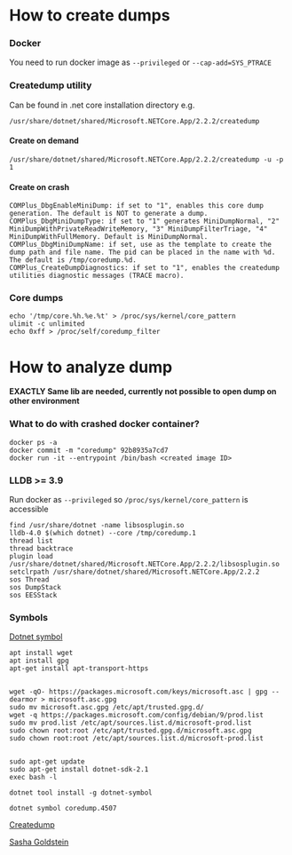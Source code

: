 # How to create dumps

### Docker
You need to run docker image as `--privileged` or `--cap-add=SYS_PTRACE`

### Createdump utility

Can be found in .net core installation directory
e.g.
```
/usr/share/dotnet/shared/Microsoft.NETCore.App/2.2.2/createdump
```
#### Create on demand
```
/usr/share/dotnet/shared/Microsoft.NETCore.App/2.2.2/createdump -u -p 1
```

#### Create on crash
```
COMPlus_DbgEnableMiniDump: if set to "1", enables this core dump generation. The default is NOT to generate a dump.
COMPlus_DbgMiniDumpType: if set to "1" generates MiniDumpNormal, "2" MiniDumpWithPrivateReadWriteMemory, "3" MiniDumpFilterTriage, "4" MiniDumpWithFullMemory. Default is MiniDumpNormal.
COMPlus_DbgMiniDumpName: if set, use as the template to create the dump path and file name. The pid can be placed in the name with %d. The default is /tmp/coredump.%d.
COMPlus_CreateDumpDiagnostics: if set to "1", enables the createdump utilities diagnostic messages (TRACE macro).
```


### Core dumps
```
echo '/tmp/core.%h.%e.%t' > /proc/sys/kernel/core_pattern
ulimit -c unlimited
echo 0xff > /proc/self/coredump_filter
```



# How to analyze dump
**EXACTLY Same lib are needed, currently not possible to open dump on other environment**

### What to do with crashed docker container?
```
docker ps -a
docker commit -m "coredump" 92b8935a7cd7
docker run -it --entrypoint /bin/bash <created image ID> 

```

### LLDB >= 3.9

Run docker as `--privileged` so `/proc/sys/kernel/core_pattern` is accessible

```
find /usr/share/dotnet -name libsosplugin.so
lldb-4.0 $(which dotnet) --core /tmp/coredump.1
thread list
thread backtrace
plugin load /usr/share/dotnet/shared/Microsoft.NETCore.App/2.2.2/libsosplugin.so
setclrpath /usr/share/dotnet/shared/Microsoft.NETCore.App/2.2.2
sos Thread
sos DumpStack
sos EESStack
```

### Symbols
[Dotnet symbol](https://github.com/dotnet/symstore/tree/master/src/dotnet-symbol#install)
```
apt install wget
apt install gpg
apt-get install apt-transport-https


wget -qO- https://packages.microsoft.com/keys/microsoft.asc | gpg --dearmor > microsoft.asc.gpg
sudo mv microsoft.asc.gpg /etc/apt/trusted.gpg.d/
wget -q https://packages.microsoft.com/config/debian/9/prod.list
sudo mv prod.list /etc/apt/sources.list.d/microsoft-prod.list
sudo chown root:root /etc/apt/trusted.gpg.d/microsoft.asc.gpg
sudo chown root:root /etc/apt/sources.list.d/microsoft-prod.list


sudo apt-get update
sudo apt-get install dotnet-sdk-2.1
exec bash -l

dotnet tool install -g dotnet-symbol

dotnet symbol coredump.4507
```

[Createdump](https://github.com/dotnet/coreclr/blob/master/Documentation/botr/xplat-minidump-generation.md)

[Sasha Goldstein](http://blogs.microsoft.co.il/sasha/2017/02/26/analyzing-a-net-core-core-dump-on-linux/)